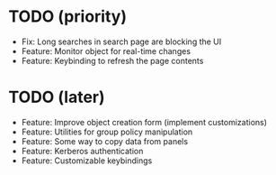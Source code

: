 # TODO (priority)

* Fix: Long searches in search page are blocking the UI
* Feature: Monitor object for real-time changes
* Feature: Keybinding to refresh the page contents

# TODO (later)

* Feature: Improve object creation form (implement customizations)
* Feature: Utilities for group policy manipulation
* Feature: Some way to copy data from panels
* Feature: Kerberos authentication
* Feature: Customizable keybindings
